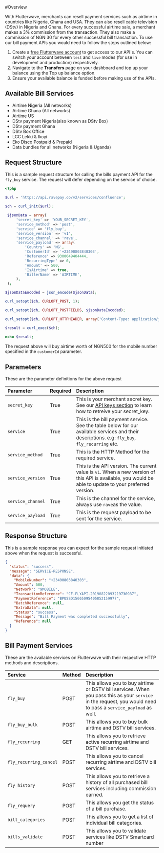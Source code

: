 #Overview


With Flutterwave, merchants can resell payment services such as airtime in countries like Nigeria, Ghana and USA. They can also resell cable television (DStv) in Nigeria and Ghana. For every successful airtime sale, a merchant makes a 3% commission from the transaction. They also make a commission of NGN 30 for every other successful bill transaction. To use our bill payment APIs you would need to follow the steps outlined below:


1. Create a [free Flutterwave account](https://dashboard.flutterwave.com/signup) to get access to our API's. You can switch your account between `test` and `live` modes (for use in development and production) respectively.
2. Navigate to the **Transfers** page on your dashboard and top up your balance using the Top up balance option.
3. Ensure your available balance is funded before making use of the APIs.


## Available Bill Services

- Airtime Nigeria (All networks)
- Airtime Ghana (All networks)
- Airtime US
- DStv payment Nigeria(also known as DStv Box)
- DStv payment Ghana
- DStv Box Office
- LCC Lekki & Ikoyi
- Eko Disco Postpaid & Prepaid
- Data bundles for all networks (Nigeria & Uganda)


## Request Structure
This is a sample request structure for calling the bills payment API for the `fly_buy` service. The request will defer depending on the service of choice.

```php
<?php

$url = 'https://api.ravepay.co/v2/services/confluence';
 
$ch = curl_init($url);

 $jsonData = array(
     'secret_key' => 'YOUR_SECRET_KEY',
     'service_method' => 'post',
     'service' => 'fly_buy',
     'service_version' => 'v1',
     'service_channel' => 'rave',
     'service_payload' => array(
         'Country' => 'NG',
         'CustomerId' => '+23490803840303',
         'Reference' => 9300049404444,
         'RecurringType' => 0,
         'Amount' => 500,
         'IsAirtime' => true,
         'BillerName' => 'AIRTIME',
     ),
 );

$jsonDataEncoded = json_encode($jsonData);  

curl_setopt($ch, CURLOPT_POST, 1);

curl_setopt($ch, CURLOPT_POSTFIELDS, $jsonDataEncoded); 

curl_setopt($ch, CURLOPT_HTTPHEADER, array('Content-Type: application/json'));

$result = curl_exec($ch);
 
echo $result;
```

The request above will buy airtime worth of NGN500 for the mobile number specified in the `customerId` parameter.

## Parameters
These are the parameter definitions for the above request


| Parameter                         | Required               | Description                               |
| :------------------------------   | :--------------------  | :---------------------------------------- |
| `secret_key`                      | True                   | This is your merchant secret key. See our [API keys section](https://developer.flutterwave.com/reference-link/api-keys-1) to learn how to retreive your secret_key.             
| `service`                         | True                   | This is the bill payment service. See the table below for our available services and their descriptions. e.g: `fly_buy`, `fly_recurring` etc.
| `service_method`                  | True                   | This is the HTTP Method for the required service.
| `service_version`                 | True                   | This is the API version. The current value is `v1`. When a new version of this API is available, you would be able to update to your preferred version.
| `service_channel`                 | True                   | This is the channel for the service, always use `rave`as the value. 
| `service_payload`                 | True                   | This is the request payload to be sent for the service.

## Response Structure
This is a sample response you can expect for the sample request initiated above when the request is successful.

```JSON
{
  "status": "success",
  "message": "SERVICE-RESPONSE",
  "data": {
    "MobileNumber": "+23490803840303",
    "Amount": 500,
    "Network": "9MOBILE",
    "TransactionReference": "CF-FLYAPI-20190822093219730987",
    "PaymentReference": "BPUSSD15665095405052159977",
    "BatchReference": null,
    "ExtraData": null,
    "Status": "success",
    "Message": "Bill Payment was completed successfully",
    "Reference": null
  }
}
```
## Bill Payment Services
These are the available services on Flutterwave with their respective HTTP methods and descriptions.


| Service                         | Method               | Description                               |
| :------------------------------   | :--------------------  | :---------------------------------------- |
| `fly_buy`                      | POST                   | This allows you to buy airtime or DSTV bill services. When you pass this as your `service` in the request, you would need to pass a `service_payload` as well.   
| `fly_buy_bulk`                      | POST                   | This allows you to buy bulk airtime and DSTV bill services.  
| `fly_recurring`                      | GET                   | This allows you to retrieve active recurring airtime and DSTV bill services.
| `fly_recurring_cancel`                      | POST                   | This allows you to cancel recurring airtime and DSTV bill services.   
| `fly_history`                      | POST                   | This allows you to retrieve a history of all purchased bill services including commission earned.  
| `fly_requery`                      | POST                   | This allows you get the status of a bill purchase.  
| `bill_categories`                      | POST                   | This allows you to get a list of individual bill categories.  
| `bills_validate`                      | POST                   | This allows you to validate services like DSTV Smartcard number

